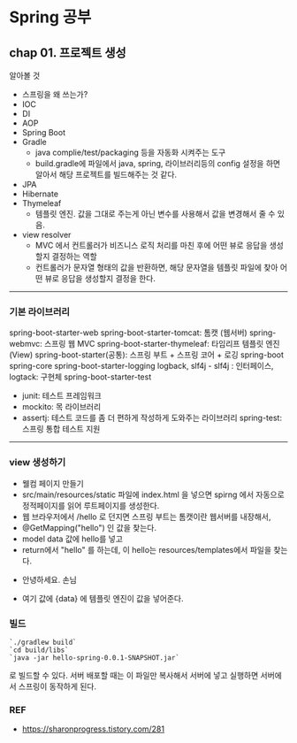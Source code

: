 # Spring 공부

## chap 01. 프로젝트 생성
알아볼 것 
- 스프링을 왜 쓰는가?
- IOC
- DI
- AOP
- Spring Boot
- Gradle
  - java complie/test/packaging 등을 자동화 시켜주는 도구 
  - build.gradle에 파일에서 java, spring, 라이브러리등의 config 설정을 하면 알아서 해당 프로젝트를 빌드해주는 것 같다.
- JPA
- Hibernate
- Thymeleaf
  - 템플릿 엔진. 값을 그대로 주는게 아닌 변수를 사용해서 값을 변경해서 줄 수 있음.
- view resolver
  - MVC 에서 컨트롤러가 비즈니스 로직 처리를 마친 후에 어떤 뷰로 응답을 생성할지 결정하는 역할 
  - 컨트롤러가 문자열 형태의 값을 반환하면, 해당 문자열을 템플릿 파일에 찾아 어떤 뷰로 응답을 생성할지 결정을 한다.
----
### 기본 라이브러리
spring-boot-starter-web
spring-boot-starter-tomcat: 톰캣 (웹서버)
spring-webmvc: 스프링 웹 MVC 
spring-boot-starter-thymeleaf: 타임리프 템플릿 엔진(View)
spring-boot-starter(공통): 스프링 부트 + 스프링 코어 + 로깅
    spring-boot spring-core
    spring-boot-starter-logging logback, slf4j
        - slf4j : 인터페이스, logtack: 구현체
spring-boot-starter-test
- junit: 테스트 프레임워크
- mockito: 목 라이브러리
- assertj: 테스트 코드를 좀 더 편하게 작성하게 도와주는 라이브러리 spring-test: 스프링 통합 테스트 지원
---
### view 생성하기
- 웰컴 페이지 만들기 
- src/main/resources/static 파일에 index.html 을 넣으면 spirng 에서 자동으로 정적페이지를 읽어 루트페이지를 생성한다.
- 웹 브라우저에서 /hello 로 던지면 스프링 부트는 톰캣이란 웹서버를 내장해서,
- @GetMapping("hello") 인 값을 찾는다.
- model data 값에 hello를 넣고
- return에서 "hello" 를 하는데, 이 hello는 resources/templates에서 파일을 찾는다.
-  <p th:text="'안녕하세요. ' + ${data}" >안녕하세요. 손님</p>
- 여기 값에 {data} 에 템플릿 엔진이 값을 넣어준다.

### 빌드
```
`./gradlew build`
`cd build/libs`
`java -jar hello-spring-0.0.1-SNAPSHOT.jar`
```
로 빌드할 수 있다.
서버 배포할 때는 이 파일만 복사해서 서버에 넣고 실행하면 서버에서 스프링이 동작하게 된다.

### REF
- https://sharonprogress.tistory.com/281